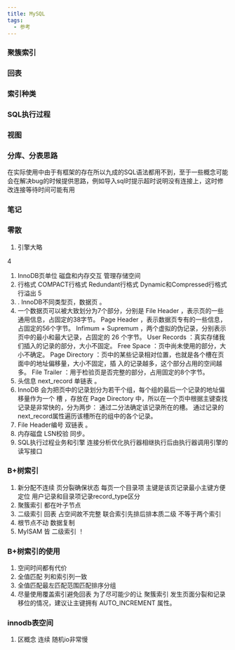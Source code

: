 ```yaml
---
title: MySQL
tags:
  - 参考
---
```

### 聚簇索引
### 回表
### 索引种类
### SQL执行过程
### 视图
### 分库、分表思路

在实际使用中由于有框架的存在所以九成的SQL语法都用不到，至于一些概念可能会在解决bug的时候提供思路，例如导入sql时提示超时说明没有连接上，这时修改连接等待时间可能有用

### 笔记

### 零散

1. 引擎大略

4

1. InnoDB页单位 磁盘和内存交互 管理存储空间
2. 行格式 COMPACT行格式 Redundant行格式 Dynamic和Compressed行格式 行溢出
  5
3. . InnoDB不同类型页，数据页 。
4. 一个数据页可以被大致划分为7个部分，分别是 File Header ，表示页的一些通用信息，占固定的38字节。 Page Header ，表示数据页专有的一些信息，占固定的56个字节。 Infimum + Supremum ，两个虚拟的伪记录，分别表示页中的最小和最大记录，占固定的 26 个字节。 User Records ：真实存储我们插入的记录的部分，大小不固定。 Free Space ：页中尚未使用的部分，大小不确定。 Page Directory ：页中的某些记录相对位置，也就是各个槽在页面中的地址偏移量，大小不固定，插 入的记录越多，这个部分占用的空间越多。 File Trailer ：用于检验页是否完整的部分，占用固定的8个字节。
5. 头信息 next_record 单链表 。
6. InnoDB 会为把页中的记录划分为若干个组，每个组的最后一个记录的地址偏移量作为一个 槽 ，存放在 Page Directory 中，所以在一个页中根据主键查找记录是非常快的，分为两步： 通过二分法确定该记录所在的槽。 通过记录的next_record属性遍历该槽所在的组中的各个记录。
7. File Header编号 双链表 。
8. 内存磁盘 LSN校验 同步。
9. SQL执行过程业务和引擎 连接分析优化执行器相继执行后由执行器调用引擎的读写接口

### B+树索引
1. 新分配不连续 页分裂确保状态 每页一个目录项 主键是该页记录最小主键方便定位 用户记录和目录项记录record_type区分
2. 聚簇索引 都在叶子节点 
3. 二级索引 回表 占空间故不完整 联合索引先排后排本质二级 不等于两个索引
4. 根节点不动 数据复制
5. MyISAM 皆 二级索引 ！

### B+树索引的使用

1. 空间时间都有代价
2. 全值匹配 列和索引列一致
3. 全值匹配最左匹配范围匹配排序分组
4. 尽量使用覆盖索引避免回表 为了尽可能少的让 聚簇索引 发生页面分裂和记录移位的情况，建议让主键拥有 AUTO_INCREMENT 属性。

### innodb表空间

1. 区概念 连续 随机io非常慢

